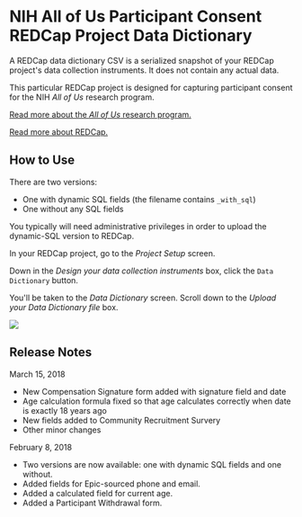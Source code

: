 # NIH All of Us Participant Consent REDCap Project Data Dictionary

A REDCap data dictionary CSV is a serialized snapshot of your REDCap project's data collection instruments. It does not contain any actual data.

This particular REDCap project is designed for capturing participant consent for the NIH *All of Us* research program. 

[Read more about the *All of Us* research program.](https://www.nih.gov/research-training/allofus-research-program)

[Read more about REDCap.](https://www.project-redcap.org/
)

## How to Use

There are two versions:

* One with dynamic SQL fields (the filename contains `_with_sql`)
* One without any SQL fields

You typically will need administrative privileges in order to upload the dynamic-SQL version to REDCap.

In your REDCap project, go to the *Project Setup* screen.

Down in the *Design your data collection instruments* box, click the `Data Dictionary` button. 

You'll be taken to the *Data Dictionary* screen. Scroll down to the *Upload your Data Dictionary file* box.

![](https://raw.githubusercontent.com/wcmc-research-informatics/nih-pmi-data-dictionary/master/docs/upload-your-data-dictionary.png)

## Release Notes

March 15, 2018

- New Compensation Signature form added with signature field and date
- Age calculation formula fixed so that age calculates correctly when date is exactly 18 years ago
- New fields added to Community Recruitment Survery
- Other minor changes

February 8, 2018

- Two versions are now available: one with dynamic SQL fields and one without.
- Added fields for Epic-sourced phone and email.
- Added a calculated field for current age.
- Added a Participant Withdrawal form.


